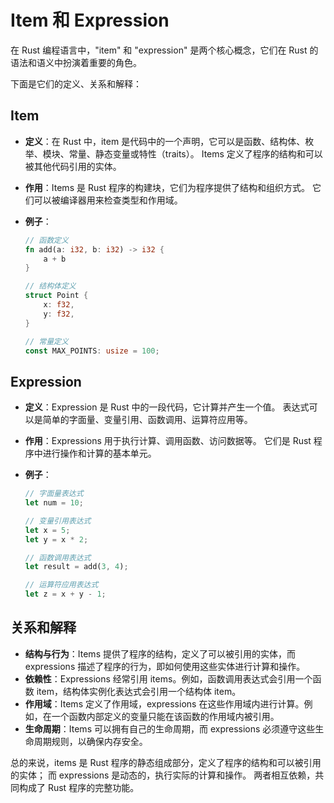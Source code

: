 # Item 和 Expression

在 Rust 编程语言中，"item" 和 "expression" 是两个核心概念，它们在 Rust 的语法和语义中扮演着重要的角色。

下面是它们的定义、关系和解释：

## Item

- **定义**：在 Rust 中，item 是代码中的一个声明，它可以是函数、结构体、枚举、模块、常量、静态变量或特性（traits）。
  Items 定义了程序的结构和可以被其他代码引用的实体。
- **作用**：Items 是 Rust 程序的构建块，它们为程序提供了结构和组织方式。
  它们可以被编译器用来检查类型和作用域。
- **例子**：

  ```rust
  // 函数定义
  fn add(a: i32, b: i32) -> i32 {
      a + b
  }

  // 结构体定义
  struct Point {
      x: f32,
      y: f32,
  }

  // 常量定义
  const MAX_POINTS: usize = 100;
  ```

## Expression

- **定义**：Expression 是 Rust 中的一段代码，它计算并产生一个值。
  表达式可以是简单的字面量、变量引用、函数调用、运算符应用等。
- **作用**：Expressions 用于执行计算、调用函数、访问数据等。
  它们是 Rust 程序中进行操作和计算的基本单元。
- **例子**：

  ```rust
  // 字面量表达式
  let num = 10;

  // 变量引用表达式
  let x = 5;
  let y = x * 2;

  // 函数调用表达式
  let result = add(3, 4);

  // 运算符应用表达式
  let z = x + y - 1;
  ```

## 关系和解释

- **结构与行为**：Items 提供了程序的结构，定义了可以被引用的实体，而 expressions 描述了程序的行为，即如何使用这些实体进行计算和操作。
- **依赖性**：Expressions 经常引用 items。例如，函数调用表达式会引用一个函数 item，结构体实例化表达式会引用一个结构体 item。
- **作用域**：Items 定义了作用域，expressions 在这些作用域内进行计算。例如，在一个函数内部定义的变量只能在该函数的作用域内被引用。
- **生命周期**：Items 可以拥有自己的生命周期，而 expressions 必须遵守这些生命周期规则，以确保内存安全。

总的来说，items 是 Rust 程序的静态组成部分，定义了程序的结构和可以被引用的实体；
而 expressions 是动态的，执行实际的计算和操作。
两者相互依赖，共同构成了 Rust 程序的完整功能。
